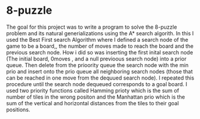 # 8-puzzle
 The goal for this project was to write a program to solve the 8-puzzle problem and its natural generializations using the A* search algorith. In this I used the Best First search Algorithm where I defined a search node of the game to be a board,, the number of moves made to reach the board and the previous search node. How i did so was inserting the first inital search node (The initial board, 0moves , and a null previoous search node) into a prior queue. Then delete from the prioority queue the search node with the min prio and insert onto the prio queue all neighboring search nodes (those that can be reached in one move from the dequued search node). I repeated this procedure until the search node dequeued corresponds to a goal board. I used two priority functions called Hamming prioty which is the sum of number of tiles in the wrong positon and the Manhattan prio which is the sum of the vertical and horizontal distances from the tiles to their goal positions.
